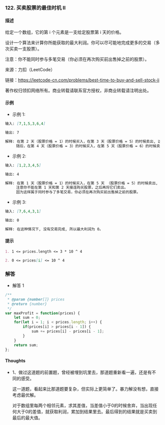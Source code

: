 ### 122. 买卖股票的最佳时机 II

#### 描述

给定一个数组，它的第 i 个元素是一支给定股票第 i 天的价格。

设计一个算法来计算你所能获取的最大利润。你可以尽可能地完成更多的交易（多次买卖一支股票）。

注意：你不能同时参与多笔交易（你必须在再次购买前出售掉之前的股票）。

来源：力扣（LeetCode）

链接：https://leetcode-cn.com/problems/best-time-to-buy-and-sell-stock-ii

著作权归领扣网络所有。商业转载请联系官方授权，非商业转载请注明出处。

#### 示例

+ 示例 1:
```md
输入: [7,1,5,3,6,4]

输出: 7

解释: 在第 2 天（股票价格 = 1）的时候买入，在第 3 天（股票价格 = 5）的时候卖出, 这笔交易所能获得利润 = 5-1 = 4 。
     随后，在第 4 天（股票价格 = 3）的时候买入，在第 5 天（股票价格 = 6）的时候卖出, 这笔交易所能获得利润 = 6-3 = 3 。
```
+ 示例 2:
```md
输入: [1,2,3,4,5]

输出: 4

解释: 在第 1 天（股票价格 = 1）的时候买入，在第 5 天 （股票价格 = 5）的时候卖出, 这笔交易所能获得利润 = 5-1 = 4 。
     注意你不能在第 1 天和第 2 天接连购买股票，之后再将它们卖出。
     因为这样属于同时参与了多笔交易，你必须在再次购买前出售掉之前的股票。
```
+ 示例 3:
```md
输入: [7,6,4,3,1]

输出: 0

解释: 在这种情况下, 没有交易完成, 所以最大利润为 0。
```


#### 提示
```md
1. 1 <= prices.length <= 3 * 10 ^ 4

2. 0 <= prices[i] <= 10 ^ 4
```

### 解答

+ 解答 1
```js
/**
 * @param {number[]} prices
 * @return {number}
 */
var maxProfit = function(prices) {
    let sum = 0;
    for(let i = 1; i < prices.length; i++) {
        if(prices[i] > prices[i - 1]) {
            sum += prices[i] - prices[i - 1];
        }
    }
    return sum;
};
```

#### Thoughts

+ 1、做过这道题的前置题，曾经被埋到坑里去，那道题重新看一遍，还是有不同的感受。
  
  这一道题，看起来比那道题要复杂，但实际上更简单了。暴力解没有想，直接考虑最优解。
  
  对于数组里每两个相邻元素，求其差值，当差值小于0的时候舍弃，当出现任何大于0的差值，就获取利润，累加到结果里去。最后得到的结果就是买卖到最后的最大值。